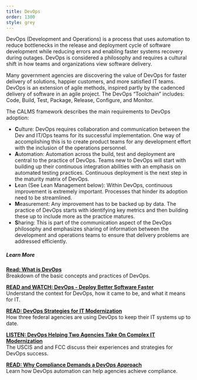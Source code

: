```yaml
---
title: DevOps
order: 1300
style: grey
---
```


DevOps (Development and Operations) is a process that uses automation to reduce bottlenecks in the release and deployment cycle of software development while reducing errors and enabling faster systems recovery during outages. DevOps is considered a philosophy and requires a cultural shift in how teams and organizations view software delivery.

Many government agencies are discovering the value of DevOps for faster delivery of solutions, happier customers, and more satisfied IT teams. DevOps is an extension of agile methods, inspired partly by the cadenced delivery of software in an agile project. The DevOps “Toolchain” includes: Code, Build, Test, Package, Release, Configure, and Monitor.

The CALMS framework describes the main requirements to DevOps adoption:

+ **C**ulture: DevOps requires collaboration and communication between the Dev and IT/Ops teams for its successful implementation. One way of accomplishing this is to create product teams for any development effort with the inclusion of the operations personnel.  
+ **A**utomation: Automation across the build, test and deployment are central to the practice of DevOps. Teams new to DevOps will start with building up their continuous integration abilities with an emphasis on automated testing practices. Continuous deployment is the next step in the maturity matrix of DevOps.  
+ **L**ean (See Lean Management below): Within DevOps, continuous improvement is extremely important. Processes that hinder its adoption need to be streamlined.  
+ **M**easurement: Any improvement has to be backed up by data. The practice of DevOps starts with identifying key metrics and then building these up to include more as the practice matures.  
+ **S**haring: This is part of the communication aspect of the DevOps philosophy and emphasizes sharing of information between the development and operations teams to ensure that delivery problems are addressed efficiently.  

##### Learn More

[**Read: What is DevOps**](https://theagileadmin.com/what-is-devops/)  
Breakdown of the basic concepts and practices of DevOps.

[**READ and WATCH: DevOps - Deploy Better Software Faster**](https://puppet.com/solutions/devops)  
Understand the context for DevOps, how it came to be, and what it means for IT.

[**READ: DevOps Strategies for IT Modernization**](https://gcn.com/articles/2017/06/09/devops-modernization.aspx)  
How three federal agencies are using DevOps to keep their IT systems up to date.

[**LISTEN: DevOps Helping Two Agencies Take On Complex IT Modernization**](https://federalnewsradio.com/ask-the-cio/2017/08/devops-helping-two-agencies-take-on-complex-it-modernization-efforts/)  
The USCIS and and FCC discuss their experiences and strategies for DevOps success.

[__READ: Why Compliance Demands a DevOps Approach__](https://fcw.com/articles/2017/04/28/comment-devops-compliance.aspx)  
Learn how DevOps automation can help agencies achieve compliance.

